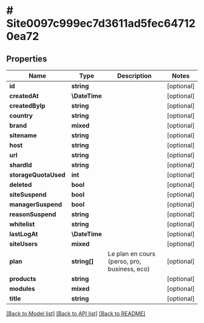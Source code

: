 # # Site0097c999ec7d3611ad5fec647120ea72

## Properties

Name | Type | Description | Notes
------------ | ------------- | ------------- | -------------
**id** | **string** |  | [optional]
**createdAt** | **\DateTime** |  | [optional]
**createdByIp** | **string** |  | [optional]
**country** | **string** |  | [optional]
**brand** | **mixed** |  | [optional]
**sitename** | **string** |  | [optional]
**host** | **string** |  | [optional]
**url** | **string** |  | [optional]
**shardId** | **string** |  | [optional]
**storageQuotaUsed** | **int** |  | [optional]
**deleted** | **bool** |  | [optional]
**siteSuspend** | **bool** |  | [optional]
**managerSuspend** | **bool** |  | [optional]
**reasonSuspend** | **string** |  | [optional]
**whitelist** | **string** |  | [optional]
**lastLogAt** | **\DateTime** |  | [optional]
**siteUsers** | **mixed** |  | [optional]
**plan** | **string[]** | Le plan en cours (perso, pro, business, eco) | [optional]
**products** | **string** |  | [optional]
**modules** | **mixed** |  | [optional]
**title** | **string** |  | [optional]

[[Back to Model list]](../../README.md#models) [[Back to API list]](../../README.md#endpoints) [[Back to README]](../../README.md)
